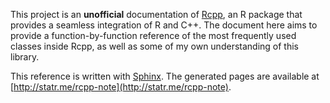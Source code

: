This project is an **unofficial** documentation of [Rcpp](http://www.rcpp.org/),
an R package that provides a seamless integration of R and C++.
The document here aims to provide a function-by-function reference of the most frequently
used classes inside Rcpp, as well as some of my own understanding of this library.

This reference is written with [Sphinx](http://sphinx-doc.org/).
The generated pages are available at [http://statr.me/rcpp-note](http://statr.me/rcpp-note).
